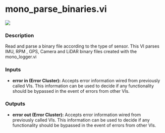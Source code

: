 # mono_parse_binaries.vi

<p class="img_container">
<img class="lg_img" src="../mono_parse_binaries.png"/>
</p>

### Description

Read and parse a binary file according to the type of sensor.
This VI parses IMU, RPM , GPS, Camera and LiDAR binary files created with the mono_logger.vi

### Inputs

- **error in (Error Cluster):** Accepts error information wired from previously called VIs. This information can be used to decide if any functionality should be bypassed in the event of errors from other VIs. 

### Outputs

- **error out (Error Cluster):** Accepts error information wired from previously called VIs. This information can be used to decide if any functionality should be bypassed in the event of errors from other VIs. 

<p>&nbsp;</p>

